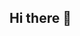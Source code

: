 ## Hi there 👋

<!--
**DaThuTapCode/DaThuTapCode** is a ✨ _special_ ✨ repository because its `README.md` (this file) appears on your GitHub profile.
### About Me
- Nguyễn Trọng Phú
I'm a passionate developer with experience in building web applications using modern technologies. My focus is on creating efficient and scalable applications that provide great user experiences.

### Technologies I Use

- **Java**
- **Spring Boot**
- **Angular**
- **TypeScript**

### 🔭 I’m currently working on
- Building a robust backend system using Spring Boot
- Developing dynamic and responsive web applications with Angular and TypeScript

### 🌱 I’m currently learning
- Advanced Java techniques
- Modern front-end frameworks and best practices


### 📫 How to reach me
- [Email](ntpdth2004@gmail.com)



